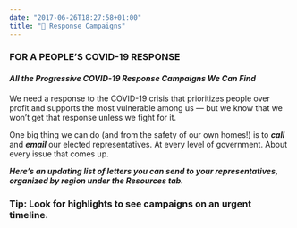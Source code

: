 ```yaml
---
date: "2017-06-26T18:27:58+01:00"
title: "💪 Response Campaigns"
---
```


### FOR A PEOPLE’S COVID-19 RESPONSE
#### _All the Progressive COVID-19 Response Campaigns We Can Find_

We need a response to the COVID-19 crisis that prioritizes people over profit and supports the most vulnerable among us — but we know that we won’t get that response unless we fight for it. 

One big thing we can do (and from the safety of our own homes!) is to **_call_** and **_email_** our elected representatives. At every level of government. About every issue that comes up.

**_Here’s an updating list of letters you can send to your representatives, organized by region under the Resources tab._**

### Tip: Look for highlights to see campaigns on an urgent timeline.


